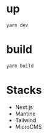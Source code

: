 # up
```
yarn dev
```

# build
```
yarn build
```

# Stacks
- Next.js
- Mantine
- Tailwind
- MicroCMS